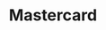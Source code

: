 ---
title: 'Mastercard'
weight: 50
meta_title: "Payment methods Mastercard - MultiSafepay Documentation Center"
meta_description: "In the MultiSafepay Documentation Center all relevant information regarding our Plugins and API. As well as Support pages for Payment Method, Tools and General Questions. You can also find the contact details of our Support Team and Integration Team."
layout: 'paymentdetail'
logo: '/logo/Payment_methods/Mastercard.svg' 
short_description: 'Accept Mastercard credit card payments from consumers worldwide.'
---
